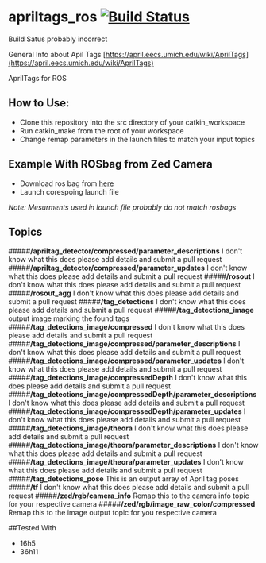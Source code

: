 apriltags_ros  [![Build Status](https://api.travis-ci.org/RIVeR-Lab/apriltags_ros.png)](https://travis-ci.org/RIVeR-Lab/apriltags_ros)
=============
Build Satus probably incorrect

General Info about Apil Tags [https://april.eecs.umich.edu/wiki/AprilTags](https://april.eecs.umich.edu/wiki/AprilTags)

AprilTags for ROS

## How to Use:
- Clone this repository into the src directory of your catkin_workspace
- Run catkin_make from the root of your workspace
- Change remap parameters in the launch files to match your input topics

## Example With ROSbag from Zed Camera
- Download ros bag from [here](https://drive.google.com/drive/folders/0B1-HWmWqxMxSMzc1UmxKU1dEWUU?usp=sharing)
- Launch corespoing launch file

*Note: Mesurments used in launch file probably do not match rosbags*

## Topics
#####__/apriltag_detector/compressed/parameter_descriptions__
I don't know what this does please add details and submit a pull request
#####__/apriltag_detector/compressed/parameter_updates__
I don't know what this does please add details and submit a pull request
#####__/rosout__
I don't know what this does please add details and submit a pull request
#####__/rosout_agg__
I don't know what this does please add details and submit a pull request
#####__/tag_detections__
I don't know what this does please add details and submit a pull request
#####__/tag_detections_image__
output image marking the found tags
#####__/tag_detections_image/compressed__
I don't know what this does please add details and submit a pull request
#####__/tag_detections_image/compressed/parameter_descriptions__
I don't know what this does please add details and submit a pull request
#####__/tag_detections_image/compressed/parameter_updates__
I don't know what this does please add details and submit a pull request
#####__/tag_detections_image/compressedDepth__
I don't know what this does please add details and submit a pull request
#####__/tag_detections_image/compressedDepth/parameter_descriptions__
I don't know what this does please add details and submit a pull request
#####__/tag_detections_image/compressedDepth/parameter_updates__
I don't know what this does please add details and submit a pull request
#####__/tag_detections_image/theora__
I don't know what this does please add details and submit a pull request
#####__/tag_detections_image/theora/parameter_descriptions__
I don't know what this does please add details and submit a pull request
#####__/tag_detections_image/theora/parameter_updates__
I don't know what this does please add details and submit a pull request
#####__/tag_detections_pose__
This is an output array of April tag poses
#####__/tf__
I don't know what this does please add details and submit a pull request
#####__/zed/rgb/camera_info__
Remap this to the camera info topic for your respective camera
#####__/zed/rgb/image_raw_color/compressed__
Remap this to the image output topic for you respective camera

##Tested With
- 16h5
- 36h11
